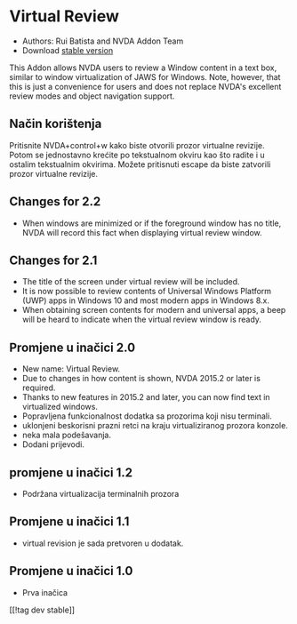 # Virtual Review #

* Authors: Rui Batista and NVDA Addon Team
* Download [stable version][1]

This Addon allows NVDA users to review a Window content in a text box,
similar to window virtualization of JAWS for Windows.  Note, however, that
this is just a convenience for users and does not replace NVDA's excellent
review modes and object navigation support.

## Način korištenja ##

Pritisnite NVDA+control+w kako biste otvorili prozor virtualne revizije.
Potom se jednostavno krećite po tekstualnom okviru kao što radite i u
ostalim tekstualnim okvirima.  Možete pritisnuti escape da biste zatvorili
prozor virtualne revizije.

## Changes for 2.2

* When windows are minimized or if the foreground window has no title, NVDA
  will record this fact when displaying virtual review window.

## Changes for 2.1

* The title of the screen under virtual review will be included.
* It is now possible to review contents of Universal Windows Platform (UWP)
  apps in Windows 10 and most modern apps in Windows 8.x.
* When obtaining screen contents for modern and universal apps, a beep will
  be heard to indicate when the virtual review window is ready.

## Promjene u inačici 2.0

* New name: Virtual Review.
* Due to changes in how content is shown, NVDA 2015.2 or later is required.
* Thanks to new features in 2015.2 and later, you can now find text in
  virtualized windows.
* Popravljena funkcionalnost dodatka sa prozorima koji nisu terminali.
* uklonjeni beskorisni prazni retci na kraju virtualiziranog prozora
  konzole.
* neka mala podešavanja.
* Dodani prijevodi.

## promjene u inačici 1.2

* Podržana virtualizacija terminalnih prozora

## Promjene u inačici 1.1

* virtual revision je sada pretvoren u dodatak.

## Promjene u inačici 1.0

* Prva inačica

[[!tag dev stable]]

[1]: https://github.com/ruifontes/virtualReview/releases/download/2023.03/virtualRevision-2023.03.nvda-addon

